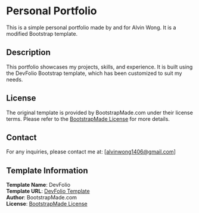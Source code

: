# Personal Portfolio

This is a simple personal portfolio made by and for Alvin Wong. It is a modified Bootstrap template.

## Description

This portfolio showcases my projects, skills, and experience. It is built using the DevFolio Bootstrap template, which has been customized to suit my needs.

## License

The original template is provided by BootstrapMade.com under their license terms. Please refer to the [BootstrapMade License](https://bootstrapmade.com/license/) for more details.

## Contact

For any inquiries, please contact me at: [alvinwong1406@gmail.com]

## Template Information

**Template Name**: DevFolio  
**Template URL**: [DevFolio Template](https://bootstrapmade.com/devfolio-bootstrap-portfolio-html-template/)  
**Author**: BootstrapMade.com  
**License**: [BootstrapMade License](https://bootstrapmade.com/license/)